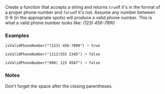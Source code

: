 Create a function that accepts a string and returns `true`if it's in the format of a proper phone number and `false`if it's not. Assume any number between 0-9 (in the appropriate spots) will produce a valid phone number. This is what a valid phone number looks like: *(123) 456-7890*


### Examples ###
    isValidPhoneNumber("(123) 456-7890") ➞ true

    isValidPhoneNumber("1111)555 2345") ➞ false

    isValidPhoneNumber("098) 123 4567") ➞ false


### Notes ###
Don't forget the space after the closing parentheses.